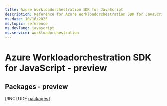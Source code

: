 ```yaml
---
title: Azure Workloadorchestration SDK for JavaScript
description: Reference for Azure Workloadorchestration SDK for JavaScript
ms.date: 10/16/2025
ms.topic: reference
ms.devlang: javascript
ms.service: workloadorchestration
---
```

# Azure Workloadorchestration SDK for JavaScript - preview
## Packages - preview
[!INCLUDE [packages](workloadorchestration-index.md)]